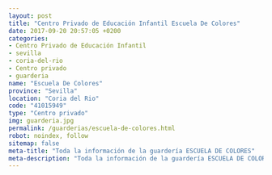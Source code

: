 ```yaml
---
layout: post
title: "Centro Privado de Educación Infantil Escuela De Colores"
date: 2017-09-20 20:57:05 +0200
categories:
- Centro Privado de Educación Infantil
- sevilla
- coria-del-rio
- Centro privado
- guarderia
name: "Escuela De Colores"
province: "Sevilla"
location: "Coria del Rio"
code: "41015949"
type: "Centro privado"
img: guarderia.jpg
permalink: /guarderias/escuela-de-colores.html
robot: noindex, follow
sitemap: false
meta-title: "Toda la información de la guardería ESCUELA DE COLORES"
meta-description: "Toda la información de la guardería ESCUELA DE COLORES"
---
```

